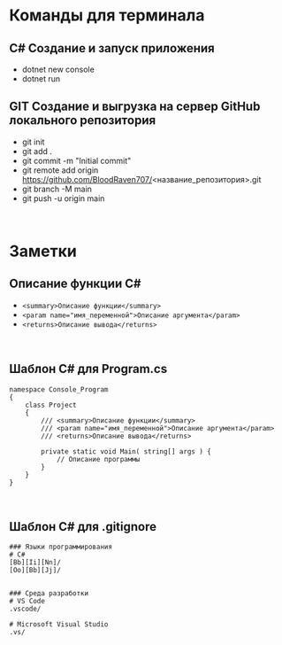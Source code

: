 # Команды для терминала

## С# Создание и запуск приложения

- dotnet new console
- dotnet run

## GIT Создание и выгрузка на сервер GitHub локального репозитория

- git init
- git add .
- git commit -m "Initial commit"
- git remote add origin https://github.com/BloodRaven707/<название_репозитория>.git
- git branch -M main
- git push -u origin main

<br>

# Заметки

## Описание функции C# 

- ``<summary>Описание функции</summary>``
- ``<param name="имя_переменной">Описание аргумента</param>``
- ``<returns>Описание вывода</returns>``

<br>

## Шаблон C# для Program.cs

```
namespace Console_Program
{
    class Project
    {
        /// <summary>Описание функции</summary>
        /// <param name="имя_переменной">Описание аргумента</param>
        /// <returns>Описание вывода</returns>

        private static void Main( string[] args ) {
            // Описание программы
        }
    }
}
```

<br>


## Шаблон C# для .gitignore

```
### Языки программирования
# C#
[Bb][Ii][Nn]/
[Oo][Bb][Jj]/


### Среда разработки
# VS Code
.vscode/

# Microsoft Visual Studio
.vs/
```